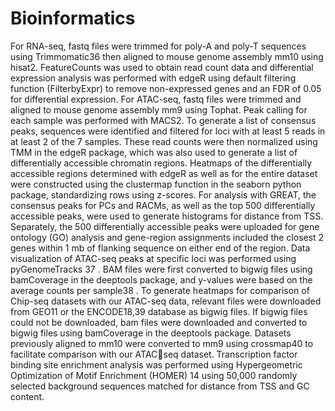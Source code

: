 # Bioinformatics 
For RNA-seq, fastq files were trimmed for poly-A and poly-T sequences using Trimmomatic36 then aligned 
to mouse genome assembly mm10 using hisat2. FeatureCounts was used to obtain read count data and differential 
expression analysis was performed with edgeR using default filtering function (FilterbyExpr) to remove non-expressed 
genes and an FDR of 0.05 for differential expression. 
For ATAC-seq, fastq files were trimmed and aligned to mouse genome assembly mm9 using Tophat. Peak calling 
for each sample was performed with MACS2. To generate a list of consensus peaks, sequences were identified and filtered 
for loci with at least 5 reads in at least 2 of the 7 samples. These read counts were then normalized using TMM in the edgeR 
package, which was also used to generate a list of differentially accessible chromatin regions. Heatmaps of the differentially 
accessible regions determined with edgeR as well as for the entire dataset were constructed using the clustermap function 
in the seaborn python package, standardizing rows using z-scores. 
For analysis with GREAT, the consensus peaks for PCs and RACMs, as well as the top 500 differentially accessible
peaks, were used to generate histograms for distance from TSS. Separately, the 500 differentially accessible peaks were 
uploaded for gene ontology (GO) analysis and gene-region assignments included the closest 2 genes within 1 mb of flanking 
sequence on either end of the region. 
Data visualization of ATAC-seq peaks at specific loci was performed using pyGenomeTracks 37
. BAM files were 
first converted to bigwig files using bamCoverage in the deeptools package, and y-values were based on the average 
counts per sample38
. To generate heatmaps for comparison of Chip-seq datasets with our ATAC-seq data, relevant 
files were downloaded from GEO11 or the ENCODE18,39
database as bigwig files. If bigwig files could not be 
downloaded, bam files were downloaded and converted to bigwig files using bamCoverage in the deeptools package. 
Datasets previously aligned to mm10 were converted to mm9 using crossmap40 to facilitate comparison with our ATACseq dataset. 
Transcription factor binding site enrichment analysis was performed using Hypergeometric Optimization of Motif 
Enrichment (HOMER) 14 using 50,000 randomly selected background sequences matched for distance from TSS and GC 
content. 
